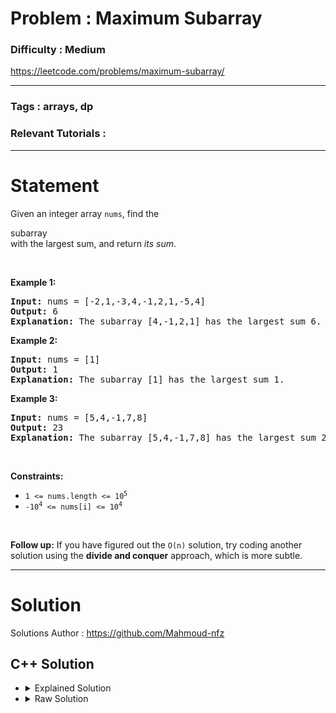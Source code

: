 # Problem : Maximum Subarray

### Difficulty : **Medium**

https://leetcode.com/problems/maximum-subarray/

---

### Tags : **arrays, dp**

### Relevant Tutorials :



---

# Statement

<p>Given an integer array <code>nums</code>, find the <span data-keyword="subarray-nonempty" class=" cursor-pointer relative text-dark-blue-s text-sm"><div class="popover-wrapper inline-block" data-headlessui-state=""><div><div aria-expanded="false" data-headlessui-state="" id="headlessui-popover-button-:r54:"><div>subarray</div></div><div style="position: fixed; z-index: 40; inset: 0px auto auto 0px; transform: translate(285px, 179px);"></div></div></div></span> with the largest sum, and return <em>its sum</em>.</p>

<p>&nbsp;</p>
<p><strong class="example">Example 1:</strong></p>

<pre><strong>Input:</strong> nums = [-2,1,-3,4,-1,2,1,-5,4]
<strong>Output:</strong> 6
<strong>Explanation:</strong> The subarray [4,-1,2,1] has the largest sum 6.
</pre>

<p><strong class="example">Example 2:</strong></p>

<pre><strong>Input:</strong> nums = [1]
<strong>Output:</strong> 1
<strong>Explanation:</strong> The subarray [1] has the largest sum 1.
</pre>

<p><strong class="example">Example 3:</strong></p>

<pre><strong>Input:</strong> nums = [5,4,-1,7,8]
<strong>Output:</strong> 23
<strong>Explanation:</strong> The subarray [5,4,-1,7,8] has the largest sum 23.
</pre>

<p>&nbsp;</p>
<p><strong>Constraints:</strong></p>

<ul>
	<li><code>1 &lt;= nums.length &lt;= 10<sup>5</sup></code></li>
	<li><code>-10<sup>4</sup> &lt;= nums[i] &lt;= 10<sup>4</sup></code></li>
</ul>

<p>&nbsp;</p>
<p><strong>Follow up:</strong> If you have figured out the <code>O(n)</code> solution, try coding another solution using the <strong>divide and conquer</strong> approach, which is more subtle.</p>


---

# Solution 

Solutions Author : https://github.com/Mahmoud-nfz

## C++ Solution

<ul>
<li>

<details>
    <summary>Explained Solution</summary>

```cpp
class Solution {
public:
    int maxSubArray(vector<int>& nums) {
        // Initialize two variables to keep track of the maximum sum so far and the current sum
        int maxSoFar = -1e5; // Initialize to a very small value (negative infinity)
        int curr = 0; // Initialize the current sum to 0

        int n = nums.size(); // Get the size of the input array

        // Iterate through the input array to find the maximum subarray sum
        for (int i = 0; i < n; i++) {
            curr += nums[i]; // Add the current element to the current sum

            // Update maxSoFar to be the maximum of the previous maxSoFar and the current sum
            maxSoFar = max(maxSoFar, curr);

            // If the current sum becomes negative, reset it to 0, as it doesn't contribute to the maximum subarray sum
            if (curr < 0) {
                curr = 0;
            }
        }

        // Return the maximum subarray sum found
        return maxSoFar;
    }
};

```
</details>
</li>

<li>
<details>
    <summary>Raw Solution</summary>

```cpp
class Solution {
public:
    int maxSubArray(vector<int>& nums) {
        int maxSoFar = -1e5; 
        int curr = 0; 
        int n = nums.size(); 
        for (int i = 0; i < n; i++) {
            curr += nums[i]; 
            maxSoFar = max(maxSoFar, curr);
            if (curr < 0) {
                curr = 0;
            }
        }
        return maxSoFar;
    }
};
```
</details>
</li>
</ul>
